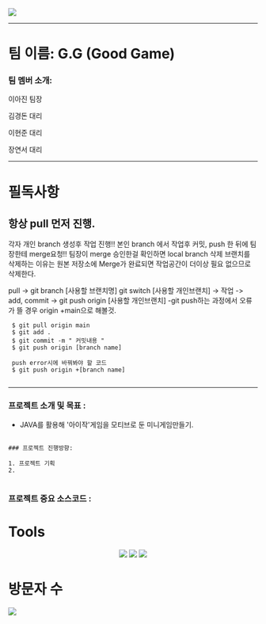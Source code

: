 <img src="https://capsule-render.vercel.app/api?type=waving&color=auto&height=250&section=header&text=G.G&fontSize=90" />

---
# 팀 이름: G.G (Good Game)

### 팀 멤버 소개: 

이아진 팀장

김경돈 대리

이현준 대리

장연서 대리

---

# 필독사항

## 항상 pull 먼저 진행.
각자 개인 branch 생성후 작업 진행!!
본인 branch 에서 작업후 커밋, push 한 뒤에 팀장한테 merge요청!!
팀장이 merge 승인한걸 확인하면 local branch 삭제
브랜치를 삭제하는 이유는 원본 저장소에 Merge가 완료되면 작업공간이 더이상 필요 없으므로 삭제한다.

pull -> git branch [사용할 브랜치명] git switch [사용할 개인브랜치] -> 작업 -> add, commit -> git push origin [사용할 개인브랜치]
-git push하는 과정에서 오류가 뜰 경우 origin +main으로 해볼것.

```
 $ git pull origin main
 $ git add .
 $ git commit -m " 커밋내용 "
 $ git push origin [branch name]
 
 push error시에 바꿔봐야 할 코드
 $ git push origin +[branch name]
 
```

---
### 프로젝트 소개 및 목표 :

- JAVA를 활용해 '아이작'게임을 모티브로 둔 미니게임만들기.

```

### 프로젝트 진행방향:

1. 프로젝트 기획
2. 


```

### 프로젝트 중요 소스코드 : 


# Tools
<div align="center">
	<img src="https://img.shields.io/badge/Java-007396?style=flat&logo=Java&logoColor=white" />
	<img src="https://img.shields.io/badge/HTML5-E34F26?style=flat&logo=HTML5&logoColor=white" />
	<img src="https://img.shields.io/badge/CSS3-1572B6?style=flat&logo=CSS3&logoColor=white" />
</div>

# 방문자 수
<a href="https://github.com/LeeAhjin96"><img src="https://hits.seeyoufarm.com/api/count/incr/badge.svg?url=https%3A%2F%2Fgithub.com%2FLeeAhjin96&count_bg=%2379C83D&title_bg=%23555555&icon=&icon_color=%23E7E7E7&title=hits&edge_flat=false"/></a>
